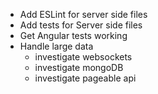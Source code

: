 * Add ESLint for server side files
* Add tests for Server side files
* Get Angular tests working
* Handle large data
  * investigate websockets
  * investigate mongoDB
  * investigate pageable api
